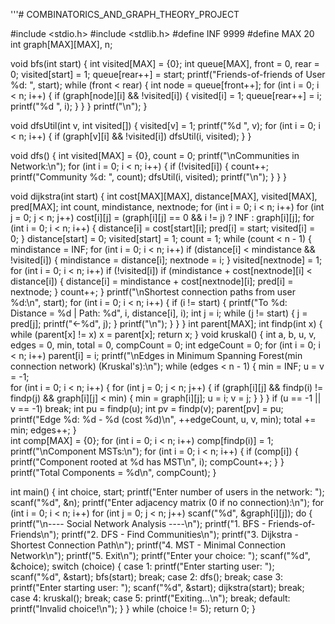 '''# COMBINATORICS_AND_GRAPH_THEORY_PROJECT

#include <stdio.h>
#include <stdlib.h>
#define INF 9999
#define MAX 20
int graph[MAX][MAX], n;


void bfs(int start) {
    int visited[MAX] = {0};
    int queue[MAX], front = 0, rear = 0;
    visited[start] = 1;
    queue[rear++] = start;
    printf("Friends-of-friends of User %d: ", start);
    while (front < rear) {
        int node = queue[front++];
        for (int i = 0; i < n; i++) {
            if (graph[node][i] && !visited[i]) {
                visited[i] = 1;
                queue[rear++] = i;
                printf("%d ", i);
            }
        }
    }
    printf("\n");
}

void dfsUtil(int v, int visited[]) {
    visited[v] = 1;
    printf("%d ", v);
    for (int i = 0; i < n; i++) {
        if (graph[v][i] && !visited[i])
            dfsUtil(i, visited);
    }
}

void dfs() {
    int visited[MAX] = {0}, count = 0;
    printf("\nCommunities in Network:\n");
    for (int i = 0; i < n; i++) {
        if (!visited[i]) {
            count++;
            printf("Community %d: ", count);
            dfsUtil(i, visited);
            printf("\n");
        }
    }
}


void dijkstra(int start) {
    int cost[MAX][MAX], distance[MAX], visited[MAX], pred[MAX];
    int count, mindistance, nextnode;
    for (int i = 0; i < n; i++)
        for (int j = 0; j < n; j++)
            cost[i][j] = (graph[i][j] == 0 && i != j) ? INF : graph[i][j];
    for (int i = 0; i < n; i++) {
        distance[i] = cost[start][i];
        pred[i] = start;
        visited[i] = 0;
    }
    distance[start] = 0;
    visited[start] = 1;
    count = 1;
    while (count < n - 1) {
        mindistance = INF;
        for (int i = 0; i < n; i++)
            if (distance[i] < mindistance && !visited[i]) {
                mindistance = distance[i];
                nextnode = i;
            }
        visited[nextnode] = 1;
        for (int i = 0; i < n; i++)
            if (!visited[i])
                if (mindistance + cost[nextnode][i] < distance[i]) {
                    distance[i] = mindistance + cost[nextnode][i];
                    pred[i] = nextnode;
                }
        count++;
    }
    printf("\nShortest connection paths from user %d:\n", start);
    for (int i = 0; i < n; i++) {
        if (i != start) {
            printf("To %d: Distance = %d | Path: %d", i, distance[i], i);
            int j = i;
            while (j != start) {
                j = pred[j];
                printf("<-%d", j);
            }
            printf("\n");
        }
    }
}
int parent[MAX];
int findp(int x) {
        while (parent[x] != x)
            x = parent[x];
        return x;
    }
void kruskal() {
    int a, b, u, v, edges = 0, min, total = 0, compCount = 0;
    int edgeCount = 0;
    for (int i = 0; i < n; i++)
        parent[i] = i;
    printf("\nEdges in Minimum Spanning Forest(min connection network) (Kruskal's):\n");
    while (edges < n - 1) {
        min = INF;
        u = v = -1;        
        for (int i = 0; i < n; i++) {
            for (int j = 0; j < n; j++) {
                if (graph[i][j] && findp(i) != findp(j) && graph[i][j] < min) {
                    min = graph[i][j];
                    u = i;
                    v = j;
                }
            }
        }
        if (u == -1 || v == -1)
            break; 
        int pu = findp(u);
        int pv = findp(v);
        parent[pv] = pu;   
        printf("Edge %d: %d - %d (cost %d)\n", ++edgeCount, u, v, min);
        total += min;
        edges++;
    }    
    int comp[MAX] = {0};
    for (int i = 0; i < n; i++)
        comp[findp(i)] = 1;
    printf("\nComponent MSTs:\n");
    for (int i = 0; i < n; i++) {
        if (comp[i]) {
            printf("Component rooted at %d has MST\n", i);
            compCount++;
        }
    }
    printf("Total Components = %d\n", compCount);
}


int main() {
    int choice, start;
    printf("Enter number of users in the network: ");
    scanf("%d", &n);
    printf("Enter adjacency matrix (0 if no connection):\n");
    for (int i = 0; i < n; i++)
        for (int j = 0; j < n; j++)
            scanf("%d", &graph[i][j]);
    do {
        printf("\n---- Social Network Analysis ----\n");
        printf("1. BFS - Friends-of-Friends\n");
        printf("2. DFS - Find Communities\n");
        printf("3. Dijkstra - Shortest Connection Path\n");
        printf("4. MST - Minimal Connection Network\n");
        printf("5. Exit\n");
        printf("Enter your choice: ");
        scanf("%d", &choice);
        switch (choice) {
        case 1:
            printf("Enter starting user: ");
            scanf("%d", &start);
            bfs(start);
            break;
        case 2:
            dfs();
            break;
        case 3:
            printf("Enter starting user: ");
            scanf("%d", &start);
            dijkstra(start);
            break;
        case 4:
            kruskal();
            break;
        case 5:
            printf("Exiting...\n");
            break;
        default:
            printf("Invalid choice!\n");
        }
    } while (choice != 5);
    return 0;
}
